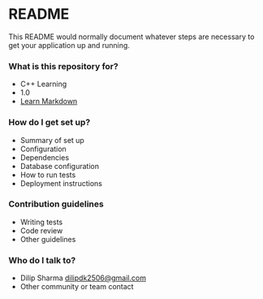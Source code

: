 # README #

This README would normally document whatever steps are necessary to get your application up and running.

### What is this repository for? ###

* C++ Learning
* 1.0
* [Learn Markdown](https://bitbucket.org/tutorials/markdowndemo)

### How do I get set up? ###

* Summary of set up
* Configuration
* Dependencies
* Database configuration
* How to run tests
* Deployment instructions

### Contribution guidelines ###

* Writing tests
* Code review
* Other guidelines

### Who do I talk to? ###

* Dilip Sharma <dilipdk2506@gmail.com>
* Other community or team contact